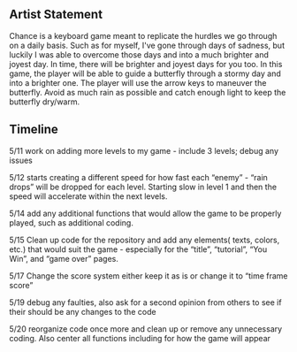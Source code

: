 ## Artist Statement

Chance is a keyboard game meant to replicate the hurdles we go through on a daily basis. Such as for myself, I've gone through days of sadness, but luckily I was able to overcome those days and into a much brighter and joyest day. In time, there will be brighter and joyest days for you too. In this game, the player will be able to guide a butterfly through a stormy day and into a brighter one. The player will use the arrow keys to maneuver the butterfly. Avoid as much rain as possible and catch enough light to keep the butterfly dry/warm.


## Timeline

5/11 work on adding more levels to my game - include 3 levels; debug any issues

5/12 starts creating a different speed for how fast each “enemy” - “rain drops” will be dropped for each level. Starting slow in level 1 and then the speed will accelerate within the next levels.


5/14 add any additional functions that would allow the game to be properly played, such as additional coding.


5/15 Clean up code for the repository and add any elements( texts, colors, etc.) that would suit the game - especially for the “title”, “tutorial”, “You Win”, and “game over” pages.  

5/17 Change the score system either keep it as is or change it to “time frame score”

5/19 debug any faulties, also ask for a second opinion from others to see if their should be any changes to the code

5/20 reorganize code once more and clean up or remove any unnecessary coding. Also center all functions including for how the game will appear
